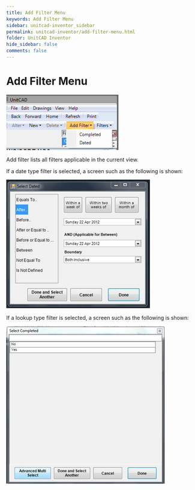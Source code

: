 ```yaml
---
title: Add Filter Menu
keywords: Add Filter Menu
sidebar: unitcad-inventor_sidebar
permalink: unitcad-inventor/add-filter-menu.html
folder: UnitCAD Inventor
hide_sidebar: false
comments: false
---
```


# Add Filter Menu

![](/images/filtermenu.png)

Add filter lists all filters applicable in the current view.

If a date type filter is selected, a screen such as the following is shown:

![](/images/filtermenu-selectdated.jpg)

If a lookup type filter is selected, a screen such as the following is shown:

![](/images/filtermenu-selectcompleted.jpg)
